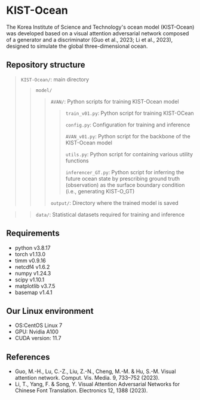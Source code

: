 # KIST-Ocean
The Korea Institute of Science and Technology's ocean model (KIST-Ocean) was developed based on a visual attention adversarial network composed of a generator and a discriminator (Guo et al., 2023; Li et al., 2023), designed to simulate the global three-dimensional ocean.

## Repository structure
> <code>KIST-Ocean/</code>: main directory
>> <code>model/</code>
>>> <code>AVAN/</code>: Python scripts for training KIST-Ocean model
>>>
>>>> <code>train_v01.py</code>: Python script for training KIST-OCean
>>>> 
>>>> <code>config.py</code>: Configuration for training and inference
>>>> 
>>>> <code>AVAN_v01.py</code>: Python script for the backbone of the KIST-Ocean model
>>>> 
>>>> <code>utils.py</code>: Python script for containing various utility functions
>>>> 
>>>> <code>inferencer_GT.py</code>: Python script for inferring the future ocean state by prescribing ground truth (observation) as the surface boundary condition (i.e., generating KIST-O_GT)
>>>
>>> <code>output/</code>: Directory where the trained model is saved

>> <code>data/</code>: Statistical datasets required for training and inference

## Requirements
- python v3.8.17
- torch v1.13.0
- timm v0.9.16
- netcdf4 v1.6.2
- numpy v1.24.3
- scipy v1.10.1
- matplotlib v3.7.5
- basemap v1.4.1

## Our Linux environment
- OS:CentOS Linux 7
- GPU: Nvidia A100
- CUDA version: 11.7

## References
- Guo, M.-H., Lu, C.-Z., Liu, Z.-N., Cheng, M.-M. & Hu, S.-M. Visual attention network. Comput. Vis. Media. 9, 733–752 (2023).
- Li, T., Yang, F. & Song, Y. Visual Attention Adversarial Networks for Chinese Font Translation. Electronics 12, 1388 (2023).

